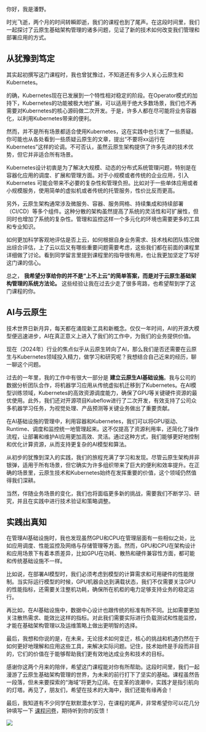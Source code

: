 你好，我是潘野。

时光飞逝，两个月的时间转瞬即逝，我们的课程也到了尾声。在这段时间里，我们一起探讨了云原生基础架构管理的诸多问题，见证了新的技术如何改变我们管理和部署应用的方式。

## 从犹豫到笃定

其实起初撰写这门课程时，我也曾犹豫过，不知道还有多少人关心云原生和Kubernetes。

的确，Kubernetes现在已发展到一个特性相对稳定的阶段。在Operator模式的加持下，Kubernetes的功能被极大地扩展，可以适用于绝大多数场景，我们也不再需要对Kubernetes的核心源码做二次开发。于是，许多人都在尽可能将业务容器化，以利用Kubernetes带来的便利。

然而，并不是所有场景都适合使用Kubernetes，这在实践中也引发了一些质疑。你可能也从各处看到一些质疑云原生的文章，提出“不要将xx运行在Kubernetes”这样的论调。不可否认，虽然云原生架构提供了许多先进的技术优势，但它并非适合所有场景。

Kubernetes设计初衷是为了解决大规模、动态的分布式系统管理问题，特别是在容器化应用的调度、扩展和管理方面。对于小规模或者传统的企业应用，引入 Kubernetes 可能会带来不必要的复杂性和管理负担。比如对于一些单体应用或者小规模服务，使用简单的虚拟机或者传统的托管服务，性价比反而更高。

另外，云原生架构通常涉及微服务、容器、服务网格、持续集成和持续部署（CI/CD）等多个组件。这种分散的架构虽然提高了系统的灵活性和可扩展性，但同时也增加了系统的复杂性。管理和监控这样一个多元化的环境也需要更多的工具和专业知识。

如何更加科学客观地评估是否上云，如何根据自身业务需求、技术栈和团队情况做出综合评估，上了云以后又有哪些重要问题需要考虑，这些我们都在前面的课程里详细做了讨论。看到同学留言里提到课程里的指导很有用，也让我更加坚定了写好这门课的信心。

总之， **我希望分享给你的并不是“上不上云”的简单答案，而是对于云原生基础架构管理的系统方法论。** 这些经验让我在过去少走了很多弯路，也希望帮到学了这门课程的你。

## AI与云原生

技术世界日新月异，每天都在涌现新工具和新概念。仅仅一年时间，AI的开源大模型便迅速进步，AI在真正意义上进入了我们的工作中，为我们的业务提供价值。

现在（2024年）行业的焦点似乎从云原生转向了AI，那么我们是否还需要在云原生与Kubernetes领域投入精力，做学习和研究呢？我想结合自己近来的经历，聊一聊这个问题。

过去的一年里，我的工作中有很大一部分是 **建立云原生AI基础设施**。我与公司的数据分析团队合作，将机器学习应用从传统虚拟机迁移到了Kubernetes。在AI模型训练领域，Kubernetes的高效资源调度能力，确保了GPU等关键硬件资源的最优使用。此外，我们还对开源项目Kubeflow进行了二次开发，有效支持了公司众多机器学习任务，为视觉处理、产品预测等关键业务做出了重要贡献。

在AI基础设施的管理中，利用容器和Kubernetes，我们可以将GPU驱动、Runtime、调度和监控统一地管理起来。这不仅提高了资源利用率，还简化了操作流程，让部署和维护AI应用更加高效、灵活。通过这种方式，我们能够更好地控制和优化计算资源，从而支持更复杂的AI模型和算法。

从初步的犹豫到深入的实践，我们的旅程充满了学习和发现。尽管云原生架构并非银弹，适用于所有场景，但它确实为许多组织带来了巨大的便利和效率提升。在正确的场景里，云原生技术和Kubernetes始终在发挥重要的价值，这个领域仍然值得我们深耕。

当然，伴随业务场景的变化，我们也将面临更多新的挑战，需要我们不断学习、研究，并且在实践中进行技术验证和策略调整。

## 实践出真知

在管理AI基础设施时，我也发现虽然GPU和CPU在管理层面有一些相似之处，比如应用调度、性能监控及网络与存储管理等方面。然而，GPU和CPU在架构设计和应用场景下有着本质差异，比如GPU在功耗、散热和硬件兼容性方面，都可能和传统基础设施不一样。

比如说，在部署AI模型时，我们必须考虑到模型的计算需求和可用硬件的性能限制。当实际运行模型的时候，GPU机器会达到满载状态，我们不仅需要关注GPU的性能指标，还需要关注整机功耗，确保所在机柜的电力足够支持业务的稳定运行。

再比如，在AI基础设施中，数据中心设计也跟传统的标准有所不同。比如需要更加关注散热需求、能效比这样的指标。对此我们需要实际进行负载测试和性能监控，才能在基础架构管理以及运维策略上做出更明智的选择。

最后，我想和你说的是，在未来，无论技术如何变迁，核心的挑战和机遇仍然在于如何更好地理解和应用这些工具，来解决实际问题。记住，技术始终是手段而非目的，它们的价值在于能够帮助我们更有效地达成业务和技术的目标。

感谢你这两个月来的陪伴，希望这门课程能对你有所帮助。这段时间里，我们一起漫游了云原生基础架构管理的世界，为未来的前行打下了坚实的基础。课程虽然告一段落，但未来要探索的“海域”将更为辽阔。在变革的浪潮中，实践才是指引航向的灯塔。再见了，朋友们，希望在技术的大海中，我们还能有缘再会！

最后，我知道有不少同学在默默潜水学习，在课程的尾声，非常希望你可以花几分钟填写一下 [课程问卷](https://jinshuju.net/f/dCgy6j)，期待听到你的反馈！

[![](https://static001.geekbang.org/resource/image/11/2b/11c931bd208616fffe01378afc90c12b.jpg?wh=1142x801)](https://jinshuju.net/f/dCgy6j)